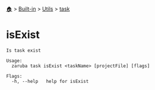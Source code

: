 <!--startTocHeader-->
[🏠](../../../README.md) > [Built-in](../../README.md) > [Utils](../README.md) > [task](README.md)
# isExist
<!--endTocHeader-->

```
Is task exist

Usage:
  zaruba task isExist <taskName> [projectFile] [flags]

Flags:
  -h, --help   help for isExist

```

<!--startTocSubtopic-->
<!--endTocSubtopic-->